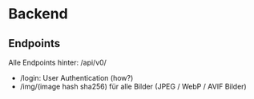 # Backend

## Endpoints

Alle Endpoints hinter: /api/v0/

- /login: User Authentication (how?)
- /img/(image hash sha256) für alle Bilder (JPEG / WebP / AVIF Bilder)
